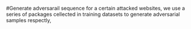 #Generate adversarail sequence
for a certain attacked websites, we use a series of packages cellected in training datasets to generate adversarial samples respectly,
